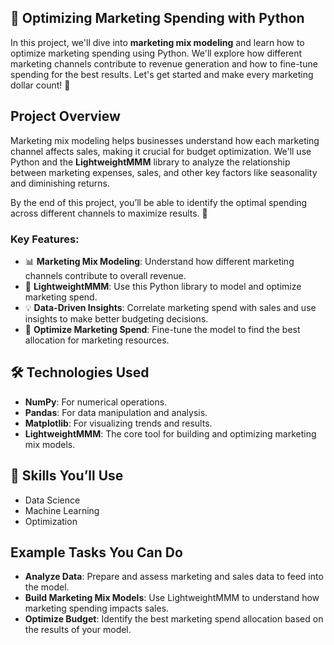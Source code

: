 

## 🚀 Optimizing Marketing Spending with Python

In this project, we'll dive into **marketing mix modeling** and learn how to optimize marketing spending using Python. We'll explore how different marketing channels contribute to revenue generation and how to fine-tune spending for the best results. Let's get started and make every marketing dollar count! 💸

## Project Overview

Marketing mix modeling helps businesses understand how each marketing channel affects sales, making it crucial for budget optimization. We'll use Python and the **LightweightMMM** library to analyze the relationship between marketing expenses, sales, and other key factors like seasonality and diminishing returns. 

By the end of this project, you’ll be able to identify the optimal spending across different channels to maximize results. 🎯

### Key Features:

- 📊 **Marketing Mix Modeling**: Understand how different marketing channels contribute to overall revenue.
- 🤖 **LightweightMMM**: Use this Python library to model and optimize marketing spend.
- 💡 **Data-Driven Insights**: Correlate marketing spend with sales and use insights to make better budgeting decisions.
- 🎯 **Optimize Marketing Spend**: Fine-tune the model to find the best allocation for marketing resources.

## 🛠 Technologies Used

- **NumPy**: For numerical operations.
- **Pandas**: For data manipulation and analysis.
- **Matplotlib**: For visualizing trends and results.
- **LightweightMMM**: The core tool for building and optimizing marketing mix models.

## 🤖 Skills You’ll Use

- Data Science
- Machine Learning
- Optimization

## Example Tasks You Can Do

- **Analyze Data**: Prepare and assess marketing and sales data to feed into the model.
- **Build Marketing Mix Models**: Use LightweightMMM to understand how marketing spending impacts sales.
- **Optimize Budget**: Identify the best marketing spend allocation based on the results of your model.


